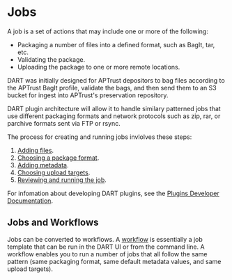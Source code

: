 # Jobs

A job is a set of actions that may include one or more of the following:

* Packaging a number of files into a defined format, such as BagIt, tar, etc.
* Validating the package.
* Uploading the package to one or more remote locations.

DART was initially designed for APTrust depositors to bag files according to the APTrust BagIt profile, validate the bags, and then send them to an S3 bucket for ingest into APTrust's preservation repository.

DART plugin architecture will allow it to handle similary patterned jobs that use different packaging formats and network protocols such as zip, rar, or parchive formats sent via FTP or rsync.

The process for creating and running jobs invlolves these steps:

1. [Adding files](files.md).
1. [Choosing a package format](packaging.md).
1. [Adding metadata](metadata.md).
1. [Choosing upload targets](upload.md).
1. [Reviewing and running the job](run.md).

For infomation about developing DART plugins, see the [Plugins Developer Documentation](../../developers/plugins).

## Jobs and Workflows

Jobs can be converted to workflows. A [workflow](../workflows/) is essentially a job template that can be run in the DART UI or from the command line. A workflow enables you to run a number of jobs that all follow the same pattern (same packaging format, same default metadata values, and same upload targets).
